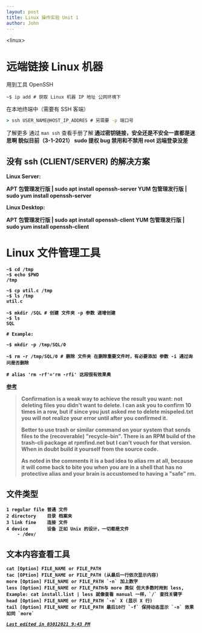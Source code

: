 ```yaml
---
layout: post
title: Linux 操作实验 Unit 1
author: John
---
```


\<linux\>

# 远端链接 Linux 机器

用到工具 OpenSSH

```shell
~$ ip add # 获取 Linux 机器 IP 地址 公网环境下
```

在本地终端中（需要有 SSH 客端）

```cmd
> ssh USER_NAME@HOST_IP_ADDRES # 另需要 -p 端口号
```

了解更多 通过 `man ssh` 查看手册了解<b>
通过密钥链接，安全还是不安全一直都是迷思啊<b>
貌似目前（3-1-2021） sudo 提权 bug 禁用和不禁用 root 远端登录没差<b>

## 没有 ssh (CLIENT/SERVER) 的解决方案

Linux Server:

APT 包管理发行版 | sudo apt install openssh-server
YUM 包管理发行版 | sudo yum install openssh-server

Linux Desktop:

APT 包管理发行版 | sudo apt install openssh-client
YUM 包管理发行版 | sudo yum install openssh-client

# Linux 文件管理工具

```shell
~$ cd /tmp
~$ echo $PWD
/tmp

~$ cp util.c /tmp
~$ ls /tmp
util.c

~$ mkdir /SQL # 创建 文件夹 -p 参数 递增创建
~$ ls
SQL

# Example:

~$ mkdir -p /tmp/SQL/0

~$ rm -r /tmp/SQL/0 # 删除 文件夹 在删除重要文件时，有必要添加 参数 -i 通过询问是否删除

# alias 'rm -rf'='rm -rfi' 这段很有效果奥
```

[<u>参考</u>](https://unix.stackexchange.com/questions/261417/how-to-alias-rm-to-always-confirm/261432)

> Confirmation is a weak way to achieve the result you want: not deleting files you didn't want to delete. I can ask you to confirm 10 times in a row, but if since you just asked me to delete mispeled.txt you will not realize your error until after you confirmed it.
>
> Better to use trash or similar command on your system that sends files to the (recoverable) "recycle-bin". There is an RPM build of the trash-cli package at rpmfind.net but I can't vouch for that version. When in doubt build it yourself from the source code.
>
> As noted in the comments it is a bad idea to alias rm at all, because it will come back to bite you when you are in a shell that has no protective alias and your brain is accustomed to having a "safe" rm.

## 文件类型

	1 regular file 普通 文件
	2 directory    目录 档案夹
	3 link fine    连接 文件
	4 device       设备 正如 Unix 的设计，一切都是文件
		- /dev/

## 文本内容查看工具

    cat [Option] FILE_NAME or FILE_PATH
    tac [OPtion] FILE_NAME or FILE_PATH (从最后一行依次显示内容)
    more [Option] FILE_NAME or FILE_PATH `-n` 加上数字
    less [Option] FILE_NAME or FILE_PATH与 more 类似 但大多数时用到 less, Example: cat install.list | less 就像查看 manual 一样，`/` 查找关键字
    head [Option] FILE_NAME or FILE_PATH `-n` X (显示 X 行)
    tail [Option] FILE_NAME or FILE_PATH 最后10行 `-f` 保持动态显示 `-n` 效果如同 `more`
 
[*`Last edited in 03012021 9:43 PM`*](https://github.com/iatomato/blogs/blob/master/_posts/2021-03-01-lab-sharp1.md)
